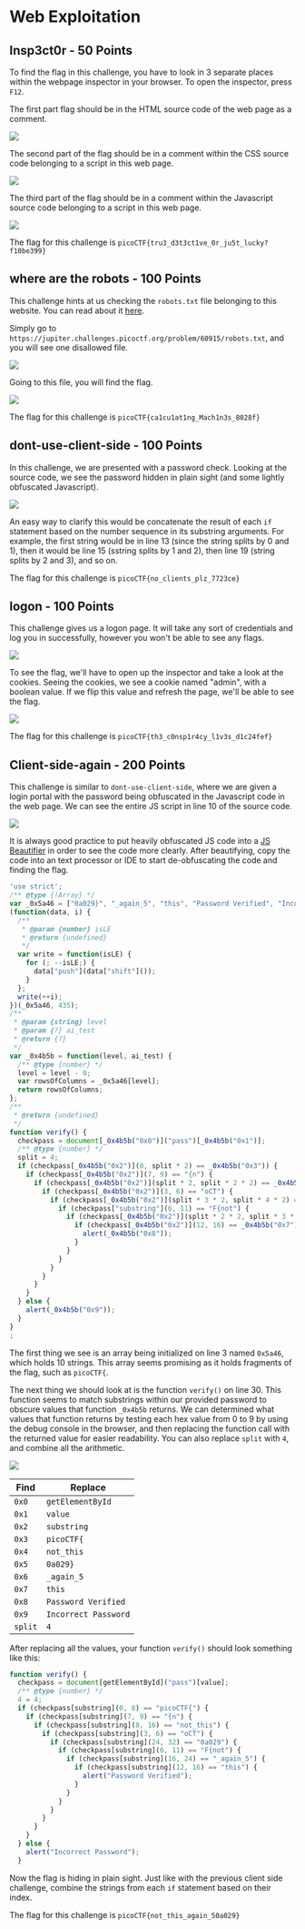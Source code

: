# Web Exploitation

## Insp3ct0r - 50 Points

To find the flag in this challenge, you have to look in 3 separate places within the webpage inspector in your browser. To open the inspector, press `F12`. 

The first part flag should be in the HTML source code of the web page as a comment.

<img src="images/Insp3ct0r1.png">

The second part of the flag should be in a comment within the CSS source code belonging to a script in this web page.

<img src="images/Insp3ct0r2.png">

The third part of the flag should be in a comment within the Javascript source code belonging to a script in this web page. 

<img src="images/Insp3ct0r3.png">

The flag for this challenge is `picoCTF{tru3_d3t3ct1ve_0r_ju5t_lucky?f10be399}`

## where are the robots - 100 Points

This challenge hints at us checking the `robots.txt` file belonging to this website. You can read about it [here](https://support.google.com/webmasters/answer/6062608?hl=en). 

Simply go to `https://jupiter.challenges.picoctf.org/problem/60915/robots.txt`, and you will see one disallowed file.

<img src="images/where are the robots1.png">

Going to this file, you will find the flag.

<img src="images/where are the robots2.png">

The flag for this challenge is `picoCTF{ca1cu1at1ng_Mach1n3s_8028f}`

## dont-use-client-side - 100 Points

In this challenge, we are presented with a password check. Looking at the source code, we see the password hidden in plain sight (and some lightly obfuscated Javascript).

<img src="images/dont-use-client-side1.png">

An easy way to clarify this would be concatenate the result of each `if` statement based on the number sequence in its substring arguments. For example, the first string would be in line 13 (since the string splits by 0 and 1), then it would be line 15 (sstring splits by 1 and 2), then line 19 (string splits by 2 and 3), and so on.

The flag for this challenge is `picoCTF{no_clients_plz_7723ce}`

## logon - 100 Points

This challenge gives us a logon page. It will take any sort of credentials and log you in successfully, however you won't be able to see any flags.

<img src="images/logon1.png">

To see the flag, we'll have to open up the inspector and take a look at the cookies. Seeing the cookies, we see a cookie named "admin", with a boolean value. If we flip this value and refresh the page, we'll be able to see the flag. 

<img src="images/logon2.png">

The flag for this challenge is `picoCTF{th3_c0nsp1r4cy_l1v3s_d1c24fef}`

## Client-side-again - 200 Points

This challenge is similar to `dont-use-client-side`, where we are given a login portal with the password being obfuscated in the Javascript code in the web page. We can see the entire JS script in line 10 of the source code.

<img src="images/Client-side-again1.png">

It is always good practice to put heavily obfuscated JS code into a [JS Beautifier](http://www.jsnice.org/) in order to see the code more clearly. After beautifying, copy the code into an text processor or IDE to start de-obfuscating the code and finding the flag. 

```javascript
'use strict';
/** @type {!Array} */
var _0x5a46 = ["0a029}", "_again_5", "this", "Password Verified", "Incorrect password", "getElementById", "value", "substring", "picoCTF{", "not_this"];
(function(data, i) {
  /**
   * @param {number} isLE
   * @return {undefined}
   */
  var write = function(isLE) {
    for (; --isLE;) {
      data["push"](data["shift"]());
    }
  };
  write(++i);
})(_0x5a46, 435);
/**
 * @param {string} level
 * @param {?} ai_test
 * @return {?}
 */
var _0x4b5b = function(level, ai_test) {
  /** @type {number} */
  level = level - 0;
  var rowsOfColumns = _0x5a46[level];
  return rowsOfColumns;
};
/**
 * @return {undefined}
 */
function verify() {
  checkpass = document[_0x4b5b("0x0")]("pass")[_0x4b5b("0x1")];
  /** @type {number} */
  split = 4;
  if (checkpass[_0x4b5b("0x2")](0, split * 2) == _0x4b5b("0x3")) {
    if (checkpass[_0x4b5b("0x2")](7, 9) == "{n") {
      if (checkpass[_0x4b5b("0x2")](split * 2, split * 2 * 2) == _0x4b5b("0x4")) {
        if (checkpass[_0x4b5b("0x2")](3, 6) == "oCT") {
          if (checkpass[_0x4b5b("0x2")](split * 3 * 2, split * 4 * 2) == _0x4b5b("0x5")) {
            if (checkpass["substring"](6, 11) == "F{not") {
              if (checkpass[_0x4b5b("0x2")](split * 2 * 2, split * 3 * 2) == _0x4b5b("0x6")) {
                if (checkpass[_0x4b5b("0x2")](12, 16) == _0x4b5b("0x7")) {
                  alert(_0x4b5b("0x8"));
                }
              }
            }
          }
        }
      }
    }
  } else {
    alert(_0x4b5b("0x9"));
  }
}
;
```

The first thing we see is an array being initialized on line 3 named `0x5a46`, which holds 10 strings. This array seems promising as it holds fragments of the flag, such as `picoCTF{`. 

The next thing we should look at is the function `verify()` on line 30. This function seems to match substrings within our provided password to obscure values that function `_0x4b5b` returns. We can determined what values that function returns by testing each hex value from 0 to 9 by using the debug console in the browser, and then replacing the function call with the returned value for easier readability. You can also replace `split` with `4`, and combine all the arithmetic. 

<img src="images/Client-side-again2.png">

|Find|Replace|
|---|---|
|`0x0`|`getElementById`|
|`0x1`|`value`|
|`0x2`|`substring`|
|`0x3`|`picoCTF{`|
|`0x4`|`not_this`|
|`0x5`|`0a029}`|
|`0x6`|`_again_5`|
|`0x7`|`this`|
|`0x8`|`Password Verified`|
|`0x9`|`Incorrect Password`|
|`split`|`4`|

After replacing all the values, your function `verify()` should look something like this:

```javascript
function verify() {
  checkpass = document[getElementById]("pass")[value];
  /** @type {number} */
  4 = 4;
  if (checkpass[substring](0, 8) == "picoCTF{") {
    if (checkpass[substring](7, 9) == "{n") {
      if (checkpass[substring](8, 16) == "not_this") {
        if (checkpass[substring](3, 6) == "oCT") {
          if (checkpass[substring](24, 32) == "0a029") {
            if (checkpass[substring](6, 11) == "F{not") {
              if (checkpass[substring](16, 24) == "_again_5") {
                if (checkpass[substring](12, 16) == "this") {
                  alert("Password Verified");
                }
              }
            }
          }
        }
      }
    }
  } else {
    alert("Incorrect Password");
  }
```

Now the flag is hiding in plain sight. Just like with the previous client side challenge, combine the strings from each `if` statement based on their index.

The flag for this challenge is `picoCTF{not_this_again_50a029}`
